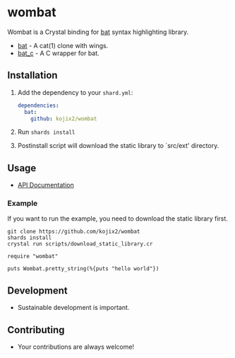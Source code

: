 # wombat

Wombat is a Crystal binding for [bat](https://github.com/sharkdp/bat) syntax highlighting library.

- [bat](https://github.com/sharkdp/bat) - A cat(1) clone with wings.
- [bat_c](https://github.com/kojix2/bat_c) - A C wrapper for bat.

## Installation

1. Add the dependency to your `shard.yml`:

   ```yaml
   dependencies:
     bat:
       github: kojix2/wombat
   ```

2. Run `shards install`
3. Postinstall script will download the static library to `src/ext' directory.

## Usage

- [API Documentation](https://kojix2.github.io/wombat/)

### Example

If you want to run the example, you need to download the static library first.

```
git clone https://github.com/kojix2/wombat
shards install
crystal run scripts/download_static_library.cr
```

```crystal
require "wombat"

puts Wombat.pretty_string(%{puts "hello world"})
```

## Development

- Sustainable development is important.

## Contributing

- Your contributions are always welcome!